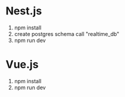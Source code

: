 # Nest.js
1. npm install
2. create postgres schema call "realtime_db"
3. npm run dev
# Vue.js
1. npm install
2. npm run dev
